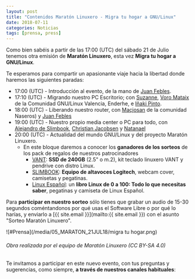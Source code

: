 ```yaml
---
layout: post
title: "Contenidos Maratón Linuxero - Migra tu hogar a GNU/Linux"
date: 2018-07-11
categories: Noticias
tags: [prensa, press]
---
```


Como bien sabéis a partir de las 17:00 (UTC) del sábado 21 de Julio tenemos otra emisión de **Maratón Linuxero**, esta vez **Migra tu hogar a GNU/Linux**.

Te esperamos para compartir un apasionante viaje hacia la libertad donde haremos las siguientes paradas:

- 17:00 (UTC) - Introducción al evento, de la mano de [Juan Febles](https://t.me/@JuanFebles).
- 17:10 (UTC) - Migrando nuestro PC Escritorio; con [Suzanne](https://t.me/@suzanneelhada), [Voro Mataix](https://t.me/@voromv) de la Comunidad GNU/Linux Valencia, Enderhe, e [Iñaki Pinto](https://t.me/@Pan0ram1x).
- 18:00 (UTC) - Liberando nuestro router, con [Macjosan](https://t.me/@macjosan) de la comunidad Naseros) y [Juan Febles](https://t.me/@JuanFebles)
- 19:00 (UTC) - Nuestro propio media center o PC para todo, con [Alejandro de Slimbook](https://t.me/@XYZsmk), [Christian Jacobsen](https://t.me/@cjacobsen) y [Natanael](https://t.me/@NeoRanger)
- 20:00 (UTC) - Actualidad del mundo GNU/Linux y del proyecto Maratón Linuxero. 
    - En este bloque daremos a conocer los **ganadores de los sorteos** de los pack de regalos de nuestros patrocinadores 
        - [VANT](http://www.vantpc.es/): **SSD de 240GB** (2.5" o m.2), kit teclado linuxero VANT y pendrive con distro Linux.
        - [SLIMBOOK](https://slimbook.es/): **Equipo de altavoces Logitech**, webcam cover, camisetas y pegatinas.
        - [Linux Español](https://linuxespanol.net/): un **libro Linux de 0 a 100: Todo lo que necesitas saber**, pegatinas y camiseta de Linux Español.


Para **participar en nuestro sorteo** sólo tienes que grabar un audio de 15-30 segundos coméntandonos por qué usas el Software Libre o por qué lo harías, y enviarlo a [{{ site.email }}](mailto:{{ site.email }}) con el asunto "Sorteo Maratón Linuxero".


![#Prensa](/media/05_MARATON_21JUL18/migra tu hogar.png)
###### Obra realizada por el equipo de Maratón Linuxero (CC BY-SA 4.0)



Te invitamos a participar en este nuevo evento, con tus preguntas y sugerencias, como siempre, **a través de nuestros canales habituales**:
